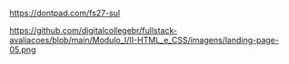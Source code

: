 https://dontpad.com/fs27-sul

https://github.com/digitalcollegebr/fullstack-avaliacoes/blob/main/Modulo_I/II-HTML_e_CSS/imagens/landing-page-05.png
